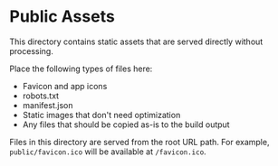 # Public Assets

This directory contains static assets that are served directly without processing.

Place the following types of files here:
- Favicon and app icons
- robots.txt
- manifest.json
- Static images that don't need optimization
- Any files that should be copied as-is to the build output

Files in this directory are served from the root URL path.
For example, `public/favicon.ico` will be available at `/favicon.ico`.
